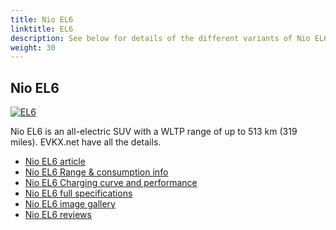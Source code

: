 ```yaml
---
title: Nio EL6
linktitle: EL6
description: See below for details of the different variants of Nio EL6
weight: 30
---
```

## Nio EL6

[![EL6](https://media.evkx.net/multimedia/models/nio/el6/el6/main_2_st.jpg)](/models/nio/el6/el6/)

Nio EL6 is an all-electric SUV with a WLTP range of up to 513 km (319 miles). EVKX.net have all the details. 

- [Nio EL6 article](/models/nio/el6/el6/)
- [Nio EL6 Range & consumption info](/models/nio/el6/el6//rangeandconsumption)
- [Nio EL6 Charging curve and performance](/models/nio/el6/el6//chargingcurve)
- [Nio EL6 full specifications](/models/nio/el6/el6//specifications)
- [Nio EL6 image gallery](/models/nio/el6/el6//gallery)
- [Nio EL6 reviews](/models/nio/el6/el6//reviews)

